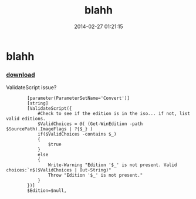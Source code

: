 ﻿---
pid:            4929
poster:         blahh
title:          blahh
date:           2014-02-27 01:21:15
format:         posh
parent:         0
parent:         0

---

# blahh

### [download](4929.ps1)

ValidateScript issue?

```posh
        [parameter(ParameterSetName='Convert')]
        [string]
        [ValidateScript({
            #Check to see if the edition is in the iso... if not, list valid editions.
            $ValidChoices = @( (Get-WinEdition -path $SourcePath).ImageFlags | ?{$_} )
            if($ValidChoices -contains $_)
            {
                $true
            }
            else
            {
                Write-Warning "Edition '$_' is not present. Valid choices:`n$($ValidChoices | Out-String)"
                Throw "Edition '$_' is not present."
            }
        })]
        $Edition=$null,
```
